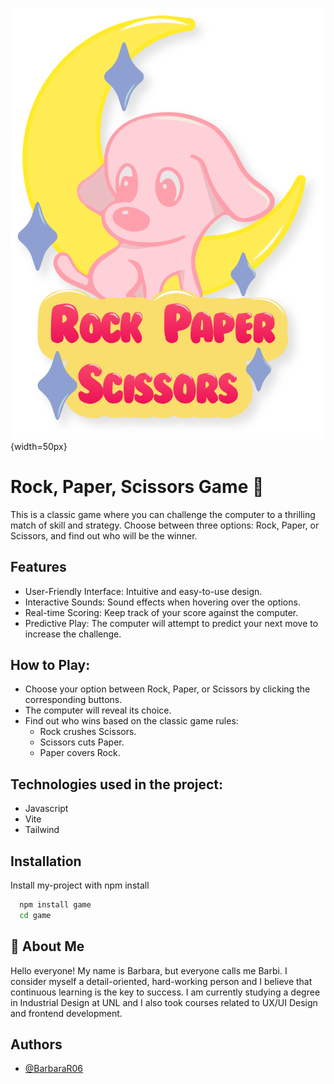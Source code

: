 
![Logo](./src/assets/logo.svg){width=50px}


# Rock, Paper, Scissors Game 🐶

This is a classic game where you can challenge the computer to a thrilling match of skill and strategy. Choose between three options: Rock, Paper, or Scissors, and find out who will be the winner.




## Features

- User-Friendly Interface: Intuitive and easy-to-use design.
- Interactive Sounds: Sound effects when hovering over the options.
- Real-time Scoring: Keep track of your score against the computer.
- Predictive Play: The computer will attempt to predict your next move to increase the challenge.

## How to Play:
- Choose your option between Rock, Paper, or Scissors by clicking the corresponding buttons.
- The computer will reveal its choice.
 - Find out who wins based on the classic game rules:
   - Rock crushes Scissors.
   - Scissors cuts Paper.
   - Paper covers Rock.

## Technologies used in the project:
- Javascript
- Vite
- Tailwind





## Installation

Install my-project with npm install

```bash
  npm install game
  cd game
```
    
## 🌸 About Me
Hello everyone! My name is Barbara, but everyone calls me Barbi. I consider myself a detail-oriented, hard-working person and I believe that continuous learning is the key to success.
I am currently studying a degree in Industrial Design at UNL and I also took courses related to UX/UI Design and frontend development.


## Authors

- [@BarbaraR06](https://github.com/BarbaraR06)

